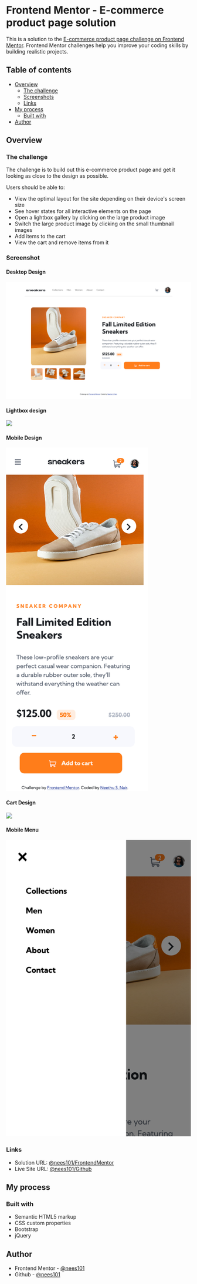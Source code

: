 # Frontend Mentor - E-commerce product page solution

This is a solution to the [E-commerce product page challenge on Frontend Mentor](https://www.frontendmentor.io/challenges/ecommerce-product-page-UPsZ9MJp6). Frontend Mentor challenges help you improve your coding skills by building realistic projects.

## Table of contents

- [Overview](#overview)
  - [The challenge](#the-challenge)
  - [Screenshots](#screenshot)
  - [Links](#links)
- [My process](#my-process)
  - [Built with](#built-with)
- [Author](#author)


## Overview

### The challenge

The challenge is to build out this e-commerce product page and get it looking as close to the design as possible.

Users should be able to:

- View the optimal layout for the site depending on their device's screen size
- See hover states for all interactive elements on the page
- Open a lightbox gallery by clicking on the large product image
- Switch the large product image by clicking on the small thumbnail images
- Add items to the cart
- View the cart and remove items from it

### Screenshot


#### Desktop Design

![](./FinalDesignScreenshots/Desktop_version.png)

#### Lightbox design

![](./FinalDesignScreenshots/Lighbox_design.png)

#### Mobile Design

![](./FinalDesignScreenshots/Mobile_version.png)

#### Cart Design

![](./FinalDesignScreenshots/Cart-filled.png)

#### Mobile Menu

![](./FinalDesignScreenshots/Mobile_menu.png)


### Links

- Solution URL: [@nees101/FrontendMentor](https://your-solution-url.com)
- Live Site URL: [@nees101/Github](https://your-live-site-url.com)

## My process

### Built with

- Semantic HTML5 markup
- CSS custom properties
- Bootstrap
- jQuery


## Author

- Frontend Mentor - [@nees101](https://www.frontendmentor.io/profile/nees101)
- Github - [@nees101](https://www.github.com/nees101)
